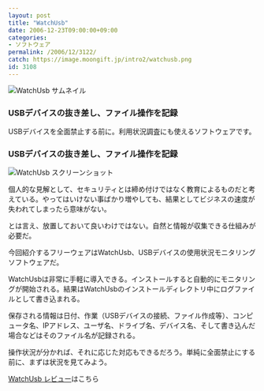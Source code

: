```yaml
---
layout: post
title: "WatchUsb"
date: 2006-12-23T09:00:00+09:00
categories:
- ソフトウェア
permalink: /2006/12/3122/
catch: https://image.moongift.jp/intro2/watchusb.png
id: 3108
---
```

 ![WatchUsb サムネイル](https://image.moongift.jp/intro2/watchusb.t.png "WatchUsb サムネイル")
  

### USBデバイスの抜き差し、ファイル操作を記録
  
USBデバイスを全面禁止する前に。利用状況調査にも使えるソフトウェアです。  
<!--more-->  

### USBデバイスの抜き差し、ファイル操作を記録
  

![WatchUsb スクリーンショット](https://image.moongift.jp/intro2/watchusb.png "WatchUsb スクリーンショット")

  

個人的な見解として、セキュリティとは締め付けではなく教育によるものだと考えている。やってはいけない事ばかり増やしても、結果としてビジネスの速度が失われてしまったら意味がない。

  

とは言え、放置しておいて良いわけではない。自然と情報が収集できる仕組みが必要だ。

  

今回紹介するフリーウェアはWatchUsb、USBデバイスの使用状況モニタリングソフトウェアだ。

  

WatchUsbは非常に手軽に導入できる。インストールすると自動的にモニタリングが開始される。結果はWatchUsbのインストールディレクトリ中にログファイルとして書き込まれる。

  

保存される情報は日付、作業（USBデバイスの接続、ファイル作成等）、コンピュータ名、IPアドレス、ユーザ名、ドライブ名、デバイス名、そして書き込んだ場合などはそのファイル名が記録される。

  

操作状況が分かれば、それに応じた対応もできるだろう。単純に全面禁止にする前に、まずは状況を見てみよう。

  

[WatchUsb レビュー](http://fw.moongift.jp/review/i-3131.html)はこちら


